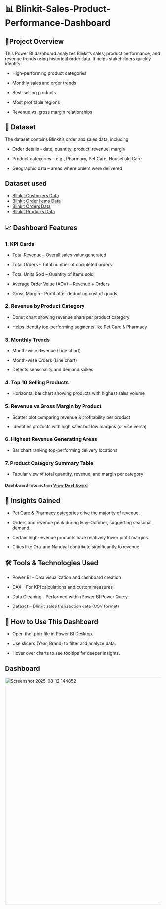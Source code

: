 # 📊 Blinkit-Sales-Product-Performance-Dashboard
## 🔹Project Overview
This Power BI dashboard analyzes Blinkit’s sales, product performance, and revenue trends using historical order data.
It helps stakeholders quickly identify:

- High-performing product categories

- Monthly sales and order trends

- Best-selling products

- Most profitable regions

- Revenue vs. gross margin relationships

  
## 📂 Dataset
The dataset contains Blinkit’s order and sales data, including:

- Order details – date, quantity, product, revenue, margin

- Product categories – e.g., Pharmacy, Pet Care, Household Care

- Geographic data – areas where orders were delivered


## Dataset used
- <a href="https://github.com/shahista-shaikh/Blinkit-Sales-Product-Performance-Dashboard/blob/main/blinkit_customers.csv">Blinkit Customers Data</a>
- <a href="https://github.com/shahista-shaikh/Blinkit-Sales-Product-Performance-Dashboard/blob/main/blinkit_order_items.csv">Blinkit Order Items Data</a>
- <a href="https://github.com/shahista-shaikh/Blinkit-Sales-Product-Performance-Dashboard/blob/main/blinkit_orders.csv">Blinkit Orders Data</a>
- <a href="https://github.com/shahista-shaikh/Blinkit-Sales-Product-Performance-Dashboard/blob/main/blinkit_products.csv">Blinkit Products Data</a>


## 📈 Dashboard Features
### 1. KPI Cards
- Total Revenue – Overall sales value generated

- Total Orders – Total number of completed orders

- Total Units Sold – Quantity of items sold

- Average Order Value (AOV) – Revenue ÷ Orders

- Gross Margin – Profit after deducting cost of goods

### 2. Revenue by Product Category
- Donut chart showing revenue share per product category

- Helps identify top-performing segments like Pet Care & Pharmacy

### 3. Monthly Trends
- Month-wise Revenue (Line chart)

- Month-wise Orders (Line chart)

- Detects seasonality and demand spikes

### 4. Top 10 Selling Products
- Horizontal bar chart showing products with highest sales volume

### 5. Revenue vs Gross Margin by Product
- Scatter plot comparing revenue & profitability per product

- Identifies products with high sales but low margins (or vice versa)

### 6. Highest Revenue Generating Areas
- Bar chart ranking top-performing delivery locations

### 7. Product Category Summary Table
- Tabular view of total quantity, revenue, and margin per category

#### Dashboard Interaction <a href="https://github.com/shahista-shaikh/Blinkit-Sales-Product-Performance-Dashboard/blob/main/Screenshot%202025-08-12%20144852.png">View Dashboard</a>


## 🎯 Insights Gained
- Pet Care & Pharmacy categories drive the majority of revenue.

- Orders and revenue peak during May–October, suggesting seasonal demand.

- Certain high-revenue products have relatively lower profit margins.

- Cities like Orai and Nandyal contribute significantly to revenue.


## 🛠 Tools & Technologies Used
- Power BI – Data visualization and dashboard creation

- DAX – For KPI calculations and custom measures

- Data Cleaning – Performed within Power BI Power Query

- Dataset – Blinkit sales transaction data (CSV format)

## 📌 How to Use This Dashboard
- Open the .pbix file in Power BI Desktop.

- Use slicers (Year, Brand) to filter and analyze data.

- Hover over charts to see tooltips for deeper insights.

## Dashboard
<img width="1288" height="730" alt="Screenshot 2025-08-12 144852" src="https://github.com/user-attachments/assets/1e126e48-a689-4252-aba3-cfd612ca101b" />
